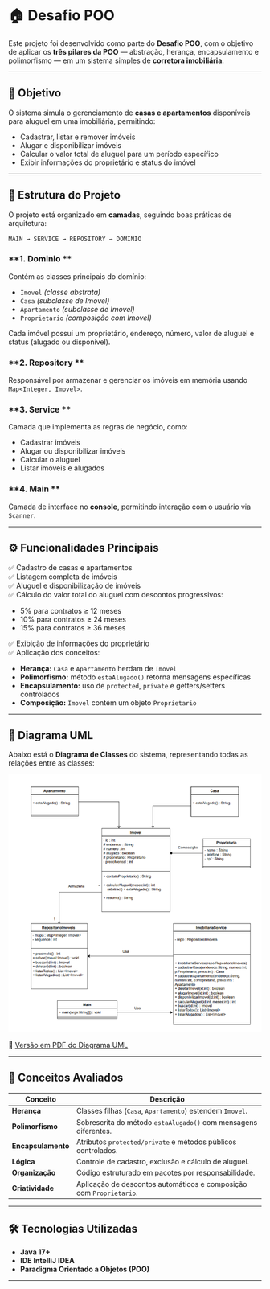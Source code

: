 # 🏠 Desafio POO

Este projeto foi desenvolvido como parte do **Desafio POO**, com o objetivo de aplicar os **três pilares da POO** — abstração, herança, encapsulamento e polimorfismo — em um sistema simples de **corretora imobiliária**.

---

## 🎯 Objetivo
O sistema simula o gerenciamento de **casas e apartamentos** disponíveis para aluguel em uma imobiliária, permitindo:
- Cadastrar, listar e remover imóveis  
- Alugar e disponibilizar imóveis  
- Calcular o valor total de aluguel para um período específico  
- Exibir informações do proprietário e status do imóvel  

---

## 🧩 Estrutura do Projeto
O projeto está organizado em **camadas**, seguindo boas práticas de arquitetura:

```
MAIN → SERVICE → REPOSITORY → DOMINIO
```

### **1. Dominio **
Contém as classes principais do domínio:
- `Imovel` *(classe abstrata)*  
- `Casa` *(subclasse de Imovel)*  
- `Apartamento` *(subclasse de Imovel)*  
- `Proprietario` *(composição com Imovel)*  

Cada imóvel possui um proprietário, endereço, número, valor de aluguel e status (alugado ou disponível).

### **2. Repository **
Responsável por armazenar e gerenciar os imóveis em memória usando `Map<Integer, Imovel>`.

### **3. Service **
Camada que implementa as regras de negócio, como:
- Cadastrar imóveis  
- Alugar ou disponibilizar imóveis  
- Calcular o aluguel  
- Listar imóveis e alugados  

### **4. Main **
Camada de interface no **console**, permitindo interação com o usuário via `Scanner`.

---

## ⚙️ Funcionalidades Principais
✅ Cadastro de casas e apartamentos  
✅ Listagem completa de imóveis  
✅ Aluguel e disponibilização de imóveis  
✅ Cálculo do valor total do aluguel com descontos progressivos:  
- 5% para contratos ≥ 12 meses  
- 10% para contratos ≥ 24 meses  
- 15% para contratos ≥ 36 meses  

✅ Exibição de informações do proprietário  
✅ Aplicação dos conceitos:
- **Herança:** `Casa` e `Apartamento` herdam de `Imovel`  
- **Polimorfismo:** método `estaAlugado()` retorna mensagens específicas  
- **Encapsulamento:** uso de `protected`, `private` e getters/setters controlados  
- **Composição:** `Imovel` contém um objeto `Proprietario`  

---

## 🧱 Diagrama UML
Abaixo está o **Diagrama de Classes** do sistema, representando todas as relações entre as classes:

![Pré-visualização do Diagrama UML](./img-uml.png)

📎 [Versão em PDF do Diagrama UML](./uml-desafio-poo.drawio.pdf)

---

## 🧠 Conceitos Avaliados
| Conceito | Descrição |
|-----------|------------|
| **Herança** | Classes filhas (`Casa`, `Apartamento`) estendem `Imovel`. |
| **Polimorfismo** | Sobrescrita do método `estaAlugado()` com mensagens diferentes. |
| **Encapsulamento** | Atributos `protected/private` e métodos públicos controlados. |
| **Lógica** | Controle de cadastro, exclusão e cálculo de aluguel. |
| **Organização** | Código estruturado em pacotes por responsabilidade. |
| **Criatividade** | Aplicação de descontos automáticos e composição com `Proprietario`. |

---

## 🛠️ Tecnologias Utilizadas
- **Java 17+**
- **IDE IntelliJ IDEA**
- **Paradigma Orientado a Objetos (POO)**

---
